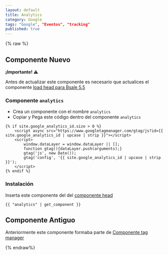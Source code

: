 ```yaml
---
layout: default
title: Analytics
category: Google
tags: "Google", "Eventos", "tracking"
published: true
---
```

{% raw %}

## Componente Nuevo

<div class="alert alert-warning">
    <strong>¡Importante! ⚠</strong>
    <p>Antes de actualizar este componente es necesario que actualices el componente <a href="../componentes/load-json-bsale#load-head-para-bsale-55">load head para Bsale 5.5</a></p>
</div>

### Componente `analytics`

- Crea un componente con el nombre `analytics`
- Copiar y Pega este código dentro del componente `analytics`

```liquid
{% if site.google_analytics_id.size > 0 %}
    <script async src="https://www.googletagmanager.com/gtag/js?id={{ site.google_analytics_id | upcase | strip }}"></script>
    <script>
        window.dataLayer = window.dataLayer || [];
        function gtag(){dataLayer.push(arguments);}
        gtag('js', new Date());
        gtag('config', '{{ site.google_analytics_id | upcase | strip }}');
    </script>
{% endif %}
```
### Instalación 
Inserta este componente del del [componente head](../componentes/head)

```liquid
{{ "analytics" | get_component }}
```
## Componente Antiguo

Anteriormente este componente formaba parte de [Componente tag manager](../componentes/tag-manager)

{% endraw%}